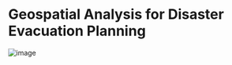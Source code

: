 # Geospatial Analysis for Disaster Evacuation Planning
![image](https://user-images.githubusercontent.com/44957830/165622975-db9385cd-80d4-44ac-9e08-a5ec86d2b93e.png)
